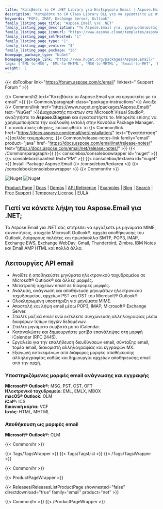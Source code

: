 ```yaml
---
title: "Κατεβάστε το C# .NET Library για Επεξεργασία Email | Aspose.Email"
description: "Κατεβάστε το C# Class Library DLL για να εργαστείτε με στοιχεία του Microsoft Outlook®, αρχεία αποθήκευσης, SMTP, POP3, IMAP, Exchange EWS, WebDav, Gmail, μηνύματα ηλεκτρονικού ταχυδρομείου AMP HTML μέσω .NET API."
keywords: "POP3, IMAP, Exchange Server, Outlook"
family_listing_page_title: "Aspose.Email για .NET"
family_listing_page_description: "Το Aspose.Email για. χρησιμοποιώντας το Microsoft Outlook."
family_listing_page_iconurl: "https://www.aspose.cloud/templates/aspose/App_Themes/V3/images/email/272x272/aspose_email-for-net-min.png"
family_listing_page_selfHosted: "1"
family_listing_page_type: "1"
family_listing_page_venture: "4"
family_listing_page_package: "26"
homepage_package_type: "NuGet"
homepage_package_link: "https://www.nuget.org/packages/Aspose.Email/"
tags: ['EML-to-MSG', 'EML-to-MHTML', 'MSG-to-MHTML', 'Email-to-MHT', 'Email-toEML', 'Email-to-HTML', 'Email-to-OFT']
weight:  1
---
```


{{< dbToolbar link="https://forum.aspose.com/c/email" linktext=" Support Forum " >}}

{{< Common/h2 text="Κατεβάστε το Aspose.Email για να εργαστείτε με τα email"  >}}
{{< Common/paragraph class="package-instructions">}}
Ανοιξε
{{< Common/link href="https://www.nuget.org/packages/Aspose.Email/" text="NuGet"  >}}Διαχειριστής πακέτων στο Microsoft Visual Studio®, αναζητήστε το <b>Aspose.Diagram</b> και εγκαταστήστε το. Μπορείτε επίσης να χρησιμοποιήσετε την ακόλουθη εντολή στην Κονσόλα Package Manager. Για αναλυτικές οδηγίες, επισκεφθείτε το
{{< Common/link href="https://docs.aspose.com/email/net/installation/" text="Εγκατάσταση"  >}}σελίδα τεκμηρίωσης.
{{< Common/release-notes-link family="email" product="java" href="https://docs.aspose.com/email/net/release-notes/" text="https://docs.aspose.com/email/net/release-notes/"  >}}
{{< /Common/paragraph>}}
{{< consolebox/consoleboxwrapper id="nuget" >}}
       {{< consolebox/spantext text="PM" >}}
       {{< consolebox/textarea id="nuget" >}} Install-Package Aspose.Email {{< /consolebox/textarea >}}
{{< /consolebox/consoleboxwrapper >}}
{{< Common/hr >}}

![Nuget](https://img.shields.io/nuget/v/Aspose.Email) ![Nuget](https://img.shields.io/nuget/dt/Aspose.Email?label=nuget%20downloads)

[Product Page](https://products.aspose.com/email/net/) | [Docs](https://docs.aspose.com/email/net/) | [Demos](https://products.aspose.app/email/family) | [API Reference](https://apireference.aspose.com/email/net/) | [Examples](https://github.com/aspose-email/Aspose.Email-for-.NET/tree/master/Examples) | [Blog](https://blog.aspose.com/category/email/) | [Search](https://search.aspose.com/) | [Free Support](https://forum.aspose.com/c/email) | [Temporary License](https://purchase.aspose.com/temporary-license) | [EULA](https://about.aspose.com/legal/eula/)

## Γιατί να κάνετε λήψη του Aspose.Email για .NET;

Το Aspose.Email για .NET σάς επιτρέπει να εργάζεστε με μηνύματα MIME, συναντήσεις, στοιχεία Microsoft Outlook®, αρχεία αποθήκευσης του Outlook, διάφορους πελάτες και πρωτόκολλα SMTP, POP3, IMAP, Exchange EWS, Exchange WebDav, Gmail, Thunderbird, Zimbra, IBM Notes και Email AMP HTML και πολλά άλλα.

## Λειτουργίες API email

- Ανοίξτε ή αποθηκεύστε μηνύματα ηλεκτρονικού ταχυδρομείου σε Microsoft® Outlook® και άλλες μορφές.
- Μετατροπή αρχείων email σε διάφορες μορφές.
- Ανάλυση, ανάγνωση και αποθήκευση μηνυμάτων ηλεκτρονικού ταχυδρομείου, αρχείων PST και OST του Microsoft® Outlook®.
- Ολοκληρωμένη υποστήριξη για μηνύματα MIME.
- Αποστολή και λήψη email μέσω POP3, IMAP, Microsoft® Exchange Server.
- Στείλτε μαζικά email ενώ εκτελείτε συγχώνευση αλληλογραφίας μέσω διαφόρων τύπων πηγών δεδομένων.
- Στείλτε μηνύματα συμβατά με το iCalendar.
- Καταναλώστε και δημιουργήστε μοτίβα επανάληψης στη μορφή iCalendar (RFC 2445).
- Εργαλεία για την επαλήθευση διευθύνσεων email, σύνταξης email, τομέα email, διακομιστή αλληλογραφίας και εγγραφών MX.
- Εξαγωγή αντικειμένων από διάφορες μορφές αποθήκευσης αλληλογραφίας καθώς και δημιουργία αρχείων αποθήκευσης email από την αρχή.

### Υποστηριζόμενες μορφές email ανάγνωσης και εγγραφής

**Microsoft® Outlook®:** MSG, PST, OST, OFT\
**Ηλεκτρονικό ταχυδρομείο:** EML, EMLX, MBOX\
**macOS® Outlook:** OLM\
**iCal®:** ICS\
**Εικονική κάρτα:** VCF\
**Ιστός:** HTML, MHTML

### Αποθήκευση ως μορφές email

**Microsoft® Outlook®:** OLM

{{< Common/hr >}}

{{< Tags/TagsWrapper >}}
 {{< Tags/TagsList >}}
{{< /Tags/TagsWrapper >}}

{{< Common/hr >}}

{{< ProductPageWrapper >}}
<!-- ReleasesListProductPage-->
   {{< Releases/ReleasesListProductPage shownested="false"  directdownload="true" family="email" product="net" >}}
<!-- /ReleasesListProductPage-->
{{< Common/hr >}}
{{< /ProductPageWrapper >}}

